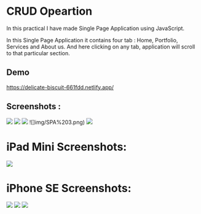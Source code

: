
# CRUD Opeartion 

In this practical I have made Single Page Application using JavaScript. 

In this Single Page Application it contains four tab : Home, Portfolio, Services and About us. And here clicking on any tab, application will scroll to that particular section.

## Demo

https://delicate-biscuit-661fdd.netlify.app/

## Screenshots :

![](img/SPa.png)
![](img/SPA%201.png)
![](img/SPA%202.png)
![]img/SPA%203.png)
![](img/SPA%204.png)

# iPad Mini Screenshots:

![](img/SPA%20M%20.png)

# iPhone SE Screenshots:

![](img/SPA%20S%201.png)
![](img/SPA%20S%202.png)
![](img/SPA%20S%203.png)

